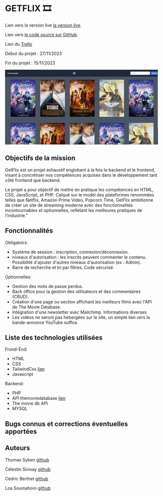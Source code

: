 # GETFLIX 🎞️

Lien vers la version live [la version live](http://www.play.byethost32.com/index.php).

Lien vers [le code source sur GitHub](https://github.com/Yaeshin/getflixProject).

Lien du [Trello](https://trello.com/b/JsVj0voB/projet-getflix)

Debut du projet : 27/11/2023

Fin du projet : 15/11/2023


![Site image](./img/site_getflix_image.png)




## Objectifs de la mission
GetFlix est un projet exhaustif englobant à la fois le backend et le frontend, visant à concrétiser nos compétences acquises dans le développement tant côté frontend que backend.

 Le projet a pour objectif de mettre en pratique les compétences en HTML, CSS, JavaScript, et PHP. Calqué sur le model des plateformes renommées telles que Netflix, Amazon Prime Video, Popcorn Time, GetFlix ambitionne de créer un site de streaming moderne avec des fonctionnalités incontournables et optionnelles, reflétant les meilleures pratiques de l'industrie."


## Fonctionnalités

Obligatoirs: 
- Système de session : inscription, connexion/déconnexion.
-  niveaux d'autorisation : les inscrits peuvent commenter le contenu. Possibilité d'ajouter d'autres niveaux d'autorisation (ex : Admin).
- Barre de recherche et tri par filtres.
Code sécurisé.



Optionnelles:

- Gestion des mots de passe perdus.
- Back office pour la gestion des utilisateurs et des commentaires (CRUD).
- Création d'une page ou section affichant les meilleurs films avec l'API de The Movie Database.
- Intégration d'une newsletter avec Mailchimp.
Informations diverses
- Les vidéos ne seront pas hébergées sur le site, un simple lien vers la bande-annonce YouTube suffira.


## Liste des technologies utilisées

Frond-End:
- HTML
- CSS
- TailwindCss [lien](https://tailwindcss.com/) 
- Javascript

Backend:
- PHP
- API themoviedatabase [lien](https://developer.themoviedb.org/reference/intro/getting-started)
- The movie db API
- MYSQL

## Bugs connus et corrections éventuelles apportées




## Auteurs

Thomas Syben [github](https://github.com/Harbingar)

Célestin Sivixay [github](https://github.com/Yaeshin)

Cédric Berthet [github](https://github.com/cebe0210)

Loa Soumahoro [github](https://github.com/LoaGnadjouSoumahoro)

 


